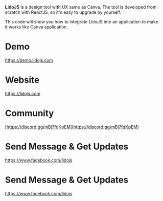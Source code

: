 
**LidoJS** is a design tool with UX same as Canva.
The tool is developed from scratch with ReactJS, so it's easy to upgrade by yourself.

This code will show you how to integrate LidoJS into an application to make it works like Canva application.


# Demo
https://demo.lidojs.com

# Website
https://lidojs.com

# Community
[https://discord.gg/mBj7fqKpEM](https://discord.gg/mBj7fqKpEM)

# Send Message & Get Updates
https://www.facebook.com/lidojs

# Send Message & Get Updates
https://www.facebook.com/lidojs
